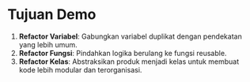# Tujuan Demo

1. **Refactor Variabel**: Gabungkan variabel duplikat dengan pendekatan yang lebih umum.
1. **Refactor Fungsi**: Pindahkan logika berulang ke fungsi reusable.
1. **Refactor Kelas**: Abstraksikan produk menjadi kelas untuk membuat kode lebih modular dan terorganisasi.
